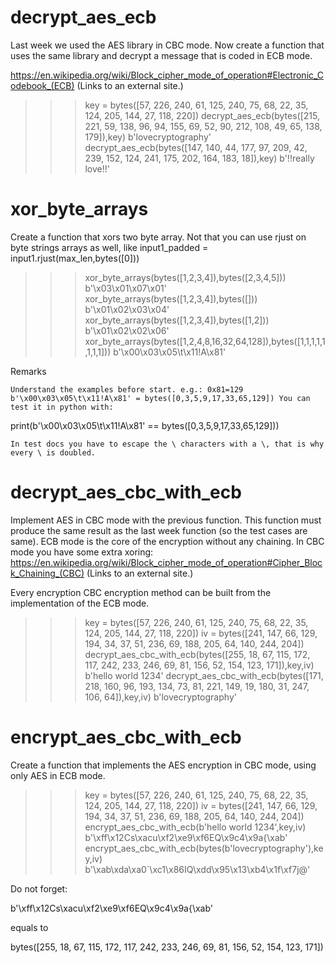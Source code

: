 # decrypt_aes_ecb

Last week we used the AES library in CBC mode. Now create a function that uses the same library and decrypt a message that is coded in ECB mode.

https://en.wikipedia.org/wiki/Block_cipher_mode_of_operation#Electronic_Codebook_(ECB) (Links to an external site.)

>>> key = bytes([57, 226, 240, 61, 125, 240, 75, 68, 22, 35, 124, 205, 144, 27, 118, 220])
>>> decrypt_aes_ecb(bytes([215, 221, 59, 138, 96, 94, 155, 69, 52, 90, 212, 108, 49, 65, 138, 179]),key)
b'lovecryptography'
>>> decrypt_aes_ecb(bytes([147, 140, 44, 177, 97, 209, 42, 239, 152, 124, 241, 175, 202, 164, 183, 18]),key)
b'!!really  love!!'

# xor_byte_arrays

Create a function that xors two byte array.  Not that you can use rjust on byte strings arrays as well, like input1_padded = input1.rjust(max_len,bytes([0]))

>>> xor_byte_arrays(bytes([1,2,3,4]),bytes([2,3,4,5]))
b'\\x03\\x01\\x07\\x01'
>>> xor_byte_arrays(bytes([1,2,3,4]),bytes([]))
b'\\x01\\x02\\x03\\x04'
>>> xor_byte_arrays(bytes([1,2,3,4]),bytes([1,2]))
b'\\x01\\x02\\x02\\x06'
>>> xor_byte_arrays(bytes([1,2,4,8,16,32,64,128]),bytes([1,1,1,1,1,1,1,1]))
b'\\x00\\x03\\x05\\t\\x11!A\\x81'

Remarks

    Understand the examples before start. e.g.: 0x81=129
    b'\x00\x03\x05\t\x11!A\x81' = bytes([0,3,5,9,17,33,65,129]) You can test it in python with:

print(b'\x00\x03\x05\t\x11!A\x81' == bytes([0,3,5,9,17,33,65,129]))

    In test docs you have to escape the \ characters with a \, that is why every \ is doubled.

# decrypt_aes_cbc_with_ecb

Implement AES in CBC mode with the previous function. This function must produce the same result as the last week function (so the test cases are same). ECB mode is the core of the encryption without any chaining. In CBC mode you have some extra xoring: https://en.wikipedia.org/wiki/Block_cipher_mode_of_operation#Cipher_Block_Chaining_(CBC) (Links to an external site.)

Every encryption CBC encryption method can be built from the implementation of the ECB mode.

>>> key = bytes([57, 226, 240, 61, 125, 240, 75, 68, 22, 35, 124, 205, 144, 27, 118, 220])
>>> iv = bytes([241, 147, 66, 129, 194, 34, 37, 51, 236, 69, 188, 205, 64, 140, 244, 204])
>>> decrypt_aes_cbc_with_ecb(bytes([255, 18, 67, 115, 172, 117, 242, 233, 246, 69, 81, 156, 52, 154, 123, 171]),key,iv)
b'hello world 1234'
>>> decrypt_aes_cbc_with_ecb(bytes([171, 218, 160, 96, 193, 134, 73, 81, 221, 149, 19, 180, 31, 247, 106, 64]),key,iv)
b'lovecryptography'

# encrypt_aes_cbc_with_ecb

Create a function that implements the AES encryption in CBC mode, using only AES in ECB mode.

>>> key = bytes([57, 226, 240, 61, 125, 240, 75, 68, 22, 35, 124, 205, 144, 27, 118, 220])
>>> iv = bytes([241, 147, 66, 129, 194, 34, 37, 51, 236, 69, 188, 205, 64, 140, 244, 204])
>>> encrypt_aes_cbc_with_ecb(b'hello world 1234',key,iv)
b'\\xff\\x12Cs\\xacu\\xf2\\xe9\\xf6EQ\\x9c4\\x9a{\\xab'
>>> encrypt_aes_cbc_with_ecb(bytes(b'lovecryptography'),key,iv)
b'\\xab\\xda\\xa0`\\xc1\\x86IQ\\xdd\\x95\\x13\\xb4\\x1f\\xf7j@'

Do not forget:

b'\\xff\\x12Cs\\xacu\\xf2\\xe9\\xf6EQ\\x9c4\\x9a{\\xab' 

equals to

bytes([255, 18, 67, 115, 172, 117, 242, 233, 246, 69, 81, 156, 52, 154, 123, 171])